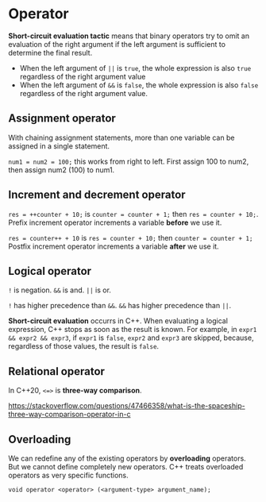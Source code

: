 # Operator

**Short-circuit evaluation tactic** means that binary operators try to omit an evaluation of the right argument if the left argument is sufficient to determine the final result.
- When the left argument of `||` is `true`, the whole expression is also `true` regardless of the right argument value
- When the left argument of `&&` is `false`, the whole expression is also `false` regardless of the right argument value.

## Assignment operator

With chaining assignment statements, more than one variable can be assigned in a single statement.

`num1 = num2 = 100;` this works from right to left. First assign 100 to num2, then assign num2 (100) to num1.

## Increment and decrement operator

`res = ++counter + 10;` is `counter = counter + 1;` then `res = counter + 10;`. Prefix increment operator increments a variable **before** we use it.

`res = counter++ + 10` is `res = counter + 10;` then `counter = counter + 1;` Postfix increment operator increments a variable **after** we use it.

## Logical operator

`!` is negation. `&&` is and. `||` is or.

`!` has higher precedence than `&&`. `&&` has higher precedence than `||`.

**Short-circuit evaluation** occurrs in C++. When evaluating a logical expression, C++ stops as soon as the result is known. For example, in `expr1 && expr2 && expr3`, if `expr1` is `false`, `expr2` and `expr3` are skipped, because, regardless of those values, the result is `false`.

## Relational operator

In C++20, `<=>` is **three-way comparison**.

https://stackoverflow.com/questions/47466358/what-is-the-spaceship-three-way-comparison-operator-in-c

## Overloading

We can redefine any of the existing operators by **overloading** operators. But we cannot define completely new operators. C++ treats overloaded operators as very specific functions.

`void operator <operator> (<argument-type> argument_name);`
